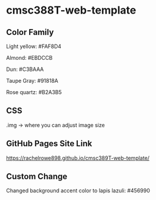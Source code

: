 # cmsc388T-web-template

## Color Family
Light yellow: #FAF8D4

Almond: #EBDCCB

Dun: #C3BAAA

Taupe Gray: #91818A

Rose quartz: #B2A3B5

## CSS
.img -> where you can adjust image size

## GitHub Pages Site Link
https://rachelrowe898.github.io/cmsc389T-web-template/

## Custom Change
Changed background accent color to lapis lazuli: #456990
